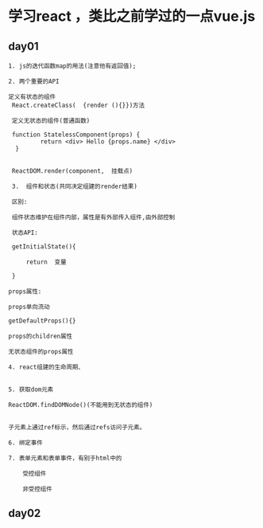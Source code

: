 # 学习react ，类比之前学过的一点vue.js

## day01

    1. js的迭代函数map的用法(注意他有返回值);

    2. 两个重要的API

    定义有状态的组件
     React.createClass(  {render (){}})方法

     定义无状态的组件(普通函数)

     function StatelessComponent(props) {
             return <div> Hello {props.name} </div>
      }


     ReactDOM.render(component,  挂载点)

     3.  组件和状态(共同决定组建的render结果)

     区别:

     组件状态维护在组件内部，属性是有外部传入组件,由外部控制

     状态API:

     getInitialState(){

         return  变量

     }

    props属性:

    props单向流动

    getDefaultProps(){}

    props的children属性

    无状态组件的props属性

    4. react组建的生命周期、


    5. 获取dom元素

    ReactDOM.findDOMNode()(不能用到无状态的组件)


    子元素上通过ref标示，然后通过refs访问子元素。

    6. 绑定事件

    7. 表单元素和表单事件，有别于html中的

        受控组件

        非受控组件
    








## day02